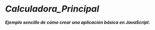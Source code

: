 # **_Calculadora_Principal_**

**_Ejemplo sencillo de cómo crear una aplicación básica en JavaScript._**
